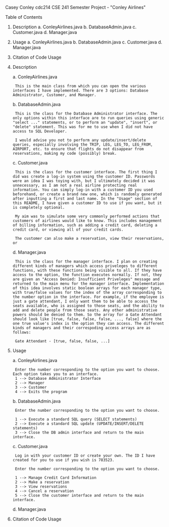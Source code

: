 
Casey Conley
cdc214
CSE 241
Semester Project - "Conley Airlines"


Table of Contents
1. Description
	a. ConleyAirlines.java
	b. DatabaseAdmin.java
	c. Customer.java
	d. Manager.java
2. Usage
	a. ConleyAirlines.java
	b. DatabaseAdmin.java
	c. Customer.java
	d. Manager.java
3. Citation of Code Usage


1. Description

	a. ConleyAirlines.java

		This is the main class from which you can open the various interfaces I have implemented. There are 3 options: Database Administrator, Customer, and Manager.

	b. DatabaseAdmin.java

		This is the class for the Database Administrator interface. The only options within this interface are to run queries using generic "select ..." statements, or to perform an "update", "insert", or "delete" statement. This was for me to use when I did not have access to SQL Developer. 

		I would advise you not to perform any update/insert/delete queries, especially involving the TRIP, LEG, LEG_TO, LEG_FROM, AIRPORT, etc. to ensure that flights do not disappear from reservations, making my code (possibly) break.

	c. Customer.java

		This is the class for the customer interface. The first thing I did was create a log-in system using the customer ID. Passwords were an idea I was toying with, but I ultimately decided it was unnecessary, as I am not a real airline protecting real information. You can simply log-in with a customer ID you used beforehand, or create a brand new one, which is randomly generated after inputting a first and last name. In the "Usage" section of this README, I have given a customer ID to use if you want, but it is completely optional.

		My aim was to simulate some very commonly performed actions that customers of airlines would like to know. This includes management of billing information, such as adding a credit card, deleting a credit card, or viewing all of your credit cards. 

		The customer can also make a reservation, view their reservations, or 

	d. Manager.java

		This is the class for the manager interface. I plan on creating different kinds of managers which access priveleges to different functions, with these functions being visible to all. If they have access to the option, the function executes normally. If not, they are given an "Access Denied: Insufficient Priveleges" message and returned to the main menu for the manager interface. Implementation of this idea involves static boolean arrays for each manager type, with true/false values for the index of the array corresponding to the number option in the interface. For example, if the employee is just a gate attendant, I only want them to be able to access the seats available, who is assigned to those seats, and the ability to add and delete people from those seats. Any other administrative powers should be denied to them. So the array for a Gate Attendant should look like [true, false, false, false, ..., false] where the one true value's index is the option they can access. The different kinds of managers and their correspoding access arrays are as follows:

		Gate Attendant - [true, false, false, ...]

2. Usage

	a. ConleyAirlines.java

		Enter the number corresponding to the option you want to choose. Each option takes you to an interface. 
		1 --> Database Administrator Interface
		2 --> Manager
		3 --> Customer
		4 --> Exits the program

	b. DatabaseAdmin.java

		Enter the number corresponding to the option you want to choose. 

		1 --> Execute a standard SQL query (SELECT statements)
		2 --> Execute a standard SQL update (UPDATE/INSERT/DELETE statements)
		3 --> Close the DB admin interface and return to the main interface.

	c. Customer.java

		Log in with your customer ID or create your own. The ID I have created for you to use if you wish is 783523. 

		Enter the number corresponding to the option you want to choose.

		1 --> Manage Credit Card Information
		2 --> Make a reservation
		3 --> View reservations
		4 --> Cancel a reservation
		5 --> Close the customer interface and return to the main interface.

	d. Manager.java

3. Citation of Code Usage


